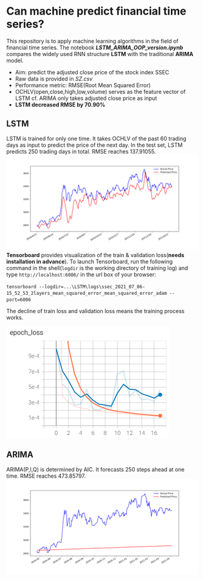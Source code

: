 # Can machine predict financial time series?
This repository is to apply machine learning algorithms in the field of financial time series. The notebook ***LSTM_ARIMA_OOP_version.ipynb*** compares the widely used RNN structure **LSTM** with the traditional **ARIMA** model.
* Aim: predict the adjusted close price of the stock index SSEC
* Raw data is provided in *SZ.csv*
* Performance metric: RMSE(Root Mean Squared Error)
* OCHLV(open,close,high,low,volume) serves as the feature vector of LSTM cf. ARIMA only takes adjusted close price as input
* **LSTM decreased RMSE by 70.90%**

## LSTM
LSTM is trained for only one time. It takes OCHLV of the past 60 trading days as input to predict the price of the next day. In the test set, LSTM predicts 250 trading days in total. RMSE reaches 137.91055.
![LSTM prediction](/ssec_2021_07_06-15_52_53_LSTM.png)
**Tensorboard** provides visualization of the train & validation loss(**needs installation in advance**). To launch Tensorboard, run the following command in the shell(`logdir` is the working directory of training log) and type `http://localhost:6006/` in the url box of your browser:

`tensorboard --logdir=...\LSTM\logs\ssec_2021_07_06-15_52_53_2layers_mean_squared_error_mean_squared_error_adam --port=6006`

The decline of train loss and validation loss means the training process works.

![tensorboard](/tensorboard_train_validation_loss.png)

## ARIMA
ARIMA(P,I,Q) is determined by AIC. It forecasts 250 steps ahead at one time. RMSE reaches 473.85797.
![ARIMA_prediction](/ssec_2021_07_06-15_52_53_arima.png)
